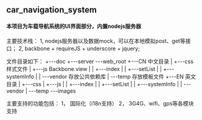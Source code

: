 ## car_navigation_system
#### 本项目为车载导航系统的UI界面部分，内置nodejs服务器

主要技术栈：
1, nodejs服务器以及数据mock，可以在本地模拟post、get等接口；
2, backbone + requireJS + underscore + jquery;

文件目录如下：
+---doc
+---server
\---web_root
    +---CN  中文目录
    |   +---css   样式文件
    |   +---js   Backbone.view
    |   |   +---index
    |   |   +---setList
    |   |   +---systemInfo
    |   |   \---vendor  存放公共依赖库
    |   \---temp    存放模板文件
    +---EN  英文目录
    |   +---css
    |   +---js
    |   |   +---index
    |   |   +---setList
    |   |   +---systemInfo
    |   |   \---vendor
    |   \---temp
    \---images



主要支持的功能包括：
1， 国际化（i18n支持）
2， 3G4G、wifi、gps等各模块支持

